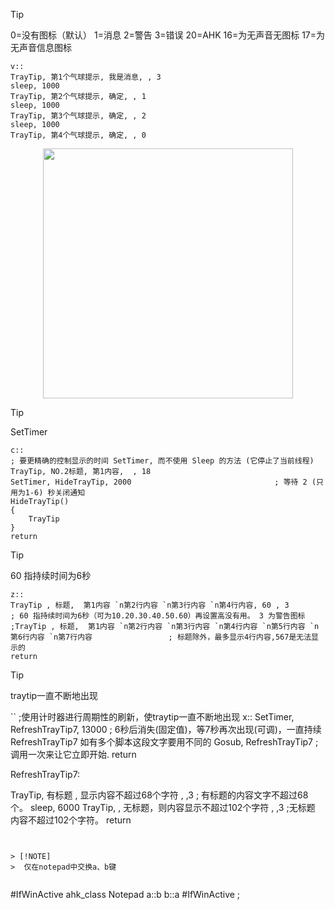 > [!TIP]
>0=没有图标（默认）
>1=消息
>2=警告
>3=错误
>20=AHK
>16=为无声音无图标
>17=为无声音信息图标

```
v::
TrayTip, 第1个气球提示, 我是消息, , 3
sleep, 1000
TrayTip, 第2个气球提示, 确定, , 1
sleep, 1000
TrayTip, 第3个气球提示, 确定, , 2
sleep, 1000
TrayTip, 第4个气球提示, 确定, , 0
```
<p align="center"><img src="https://cdn.jsdelivr.net/gh/zb9678/img@main/up1/01.13:19:18:25.png" style="width:400px;"></p>

> [!TIP]
>SetTimer

```
c::                                                                          ; 要更精确的控制显示的时间 SetTimer, 而不使用 Sleep 的方法 (它停止了当前线程)
TrayTip, NO.2标题, 第1内容,  , 18
SetTimer, HideTrayTip, 2000                                ; 等待 2 (只用为1-6) 秒关闭通知
HideTrayTip()
{
    TrayTip   
}
return
```

> [!TIP]
> 60 指持续时间为6秒

```
z::
TrayTip , 标题,  第1内容 `n第2行内容 `n第3行内容 `n第4行内容, 60 , 3               ; 60 指持续时间为6秒（可为10.20.30.40.50.60）再设置高没有用。 3 为警告图标  
;TrayTip , 标题,  第1内容 `n第2行内容 `n第3行内容 `n第4行内容 `n第5行内容 `n第6行内容 `n第7行内容                 ; 标题除外，最多显示4行内容,567是无法显示的
return
```

> [!TIP]
> traytip一直不断地出现

``
;使用计时器进行周期性的刷新，使traytip一直不断地出现
x::
SetTimer, RefreshTrayTip7, 13000                       ; 6秒后消失(固定值)，等7秒再次出现(可调)，一直持续   RefreshTrayTip7 如有多个脚本这段文字要用不同的
Gosub, RefreshTrayTip7                                       ; 调用一次来让它立即开始.
return

RefreshTrayTip7:    

TrayTip, 有标题 , 显示内容不超过68个字符 , ,3               ; 有标题的内容文字不超过68个。 
sleep, 6000
TrayTip,  , 无标题，则内容显示不超过102个字符 , ,3        ;无标题  内容不超过102个字符。
return
```


> [!NOTE]
>  仅在notepad中交换a、b键


```
#IfWinActive ahk_class Notepad
a::b 
b::a
#IfWinActive ;
```